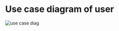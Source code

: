 # Use case diagram of user

![use case diag](https://user-images.githubusercontent.com/69071665/95646018-d4db6700-0ae1-11eb-88f6-8d15119c951d.png)
